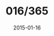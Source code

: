 ---
title:  "016/365"
date:   2015-01-16
thumbnail-path: "thumbnails/thumbnail-16.jpg"
full-path: "full-size/full-size-16.jpg"
short-description: ""
---